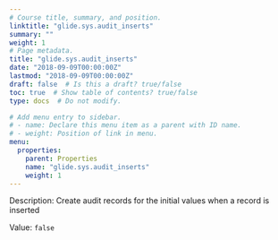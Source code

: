 ```yaml
---
# Course title, summary, and position.
linktitle: "glide.sys.audit_inserts"
summary: ""
weight: 1
# Page metadata.
title: "glide.sys.audit_inserts"
date: "2018-09-09T00:00:00Z"
lastmod: "2018-09-09T00:00:00Z"
draft: false  # Is this a draft? true/false
toc: true  # Show table of contents? true/false
type: docs  # Do not modify.

# Add menu entry to sidebar.
# - name: Declare this menu item as a parent with ID name.
# - weight: Position of link in menu.
menu:
  properties:
    parent: Properties
    name: "glide.sys.audit_inserts"
    weight: 1
---
```


Description: Create audit records for the initial values when a record is inserted


Value: `false`